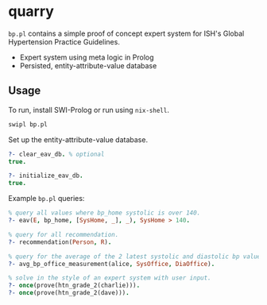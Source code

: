 # quarry

`bp.pl` contains a simple proof of concept expert system for ISH's Global Hypertension Practice Guidelines.
* Expert system using meta logic in Prolog
* Persisted, entity-attribute-value database

## Usage

To run, install SWI-Prolog or run using `nix-shell`.
```bash
swipl bp.pl
```

Set up the entity-attribute-value database.
```Prolog
?- clear_eav_db. % optional
true.

?- initialize_eav_db.
true.
```

Example `bp.pl` queries:
```Prolog
% query all values where bp_home systolic is over 140.
?- eav(E, bp_home, [SysHome, _], _), SysHome > 140.

% query for all recommendation.
?- recommendation(Person, R).

% query for the average of the 2 latest systolic and diastolic bp values for alice.
?- avg_bp_office_measurement(alice, SysOffice, DiaOffice).

% solve in the style of an expert system with user input.
?- once(prove(htn_grade_2(charlie))).
?- once(prove(htn_grade_2(dave))).
```
